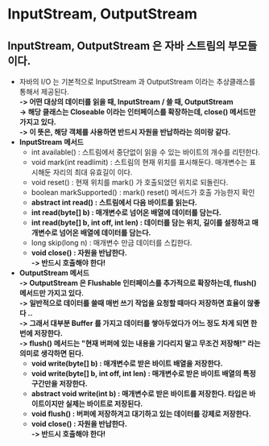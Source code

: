 # InputStream, OutputStream

## InputStream, OutputStream 은 자바 스트림의 부모들이다.

* 자바의 I/O 는 기본적으로 InputStream 과 OutputStream 이라는 추상클래스를 통해서 제공된다. \
  **-> 어떤 대상의 데이터를 읽을 때, InputStream / 쓸 때, OutputStream**\
  **-> 해당 클래스는 Closeable 이라는 인터페이스를 확장하는데, close() 메서드만 가지고 있다.** \
  **-> 이 뜻은, 해당 객체를 사용하면 반드시 자원을 반납하라는 의미랑 같다.**&#x20;
* **InputStream** **메서드**&#x20;
  * int available() : 스트림에서 중단없이 읽을 수 있는 바이트의 개수를 리턴한다.&#x20;
  * void mark(int readlimit) : 스트림의 현재 위치를 표시해둔다. 매개변수는 표시해둔 자리의 최대 유효길이 이다.&#x20;
  * void reset() : 현재 위치를 mark() 가 호출되었던 위치로 되돌린다.&#x20;
  * boolean markSupported() : mark() reset() 메서드가 호출 가능한지 확인
  * **abstract int read() : 스트림에서 다음 바이트를 읽는다.**&#x20;
  * **int read(byte\[] b) : 매개변수로 넘어온 배열에 데이터를 담는다.**&#x20;
  * **int read(byte\[] b, int off, int len) : 데이터를 담는 위치, 길이를 설정하고 매개변수로 넘어온 배열에 데이터를 담는다.**&#x20;
  * long skip(long n) : 매개변수 만금 데이터를 스킵한다.&#x20;
  * **void close() : 자원을 반납한다.** \
    **-> 반드시 호출해야 한다!**
* **OutputStream 메서드**\
  **-> OutputStream 은 Flushable 인터페이스를 추가적으로 확장하는데, flush() 메서드만 가지고 있다.** \
  **-> 일반적으로 데이터를 쓸때 매번 쓰기 작업을 요청할 때마다 저장하면 효율이 않좋다 ..**\
  **-> 그래서 대부분 Buffer 를 가지고 데이터를 쌓아두었다가 어느 정도 차게 되면 한번에 저장한다.** \
  **-> flush() 메서드는 "현재 버퍼에 있는 내용을 기다리지 말고 무조건 저장해!" 라는 의미로 생각하면 된다.**&#x20;
  * **void write(byte\[] b) : 매개변수로 받은 바이트 배열을 저장한다.**&#x20;
  * **void write(byte\[] b, int off, int len) : 매개변수로 받은 바이트 배열의 특정 구간만을 저장한다.**&#x20;
  * **abstract void write(int b) : 매개변수로 받은 바이트를 저장한다. 타입은 바이트이지만 실제는 바이트로 저장된다.**&#x20;
  * **void flush() : 버퍼에 저장하겨고 대기하고 있는 데이터를 강제로 저장한다.**&#x20;
  * **void close() : 자원을 반납한다.** \
    **-> 반드시 호출해야 한다!**
